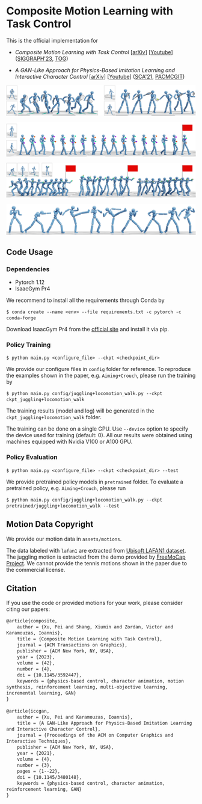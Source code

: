 # Composite Motion Learning with Task Control

This is the official implementation for

- _*Composite Motion Learning with Task Control*_
[[arXiv](https://arxiv.org/abs/2305.03286)]
[[Youtube](https://youtu.be/mcRAxwoTh3E)]
([SIGGRAPH'23](https://s2023.siggraph.org/presentation/?id=papers_763&sess=sess118), [TOG](https://dl.acm.org/doi/abs/10.1145/3592447))

- _*A GAN-Like Approach for Physics-Based Imitation Learning and Interactive Character Control*_
[[arXiv](https://arxiv.org/abs/2105.10066)]
[[Youtube](https://www.youtube.com/watch?v=VHMyvDD3B_o)]
([SCA'21](https://www.youtube.com/watch?v=vPzpCarkm74), [PACMCGIT](https://dl.acm.org/doi/abs/10.1145/3480148))


![](doc/teaser_tennis.png)

![](doc/teaser_juggling.png)

![](doc/teaser_aiming.png)

![](doc/teaser_fight.png)

## Code Usage

### Dependencies
- Pytorch 1.12
- IsaacGym Pr4

We recommend to install all the requirements through Conda by

    $ conda create --name <env> --file requirements.txt -c pytorch -c conda-forge

Download IsaacGym Pr4 from the [official site](https://developer.nvidia.com/isaac-gym) and install it via pip.

### Policy Training

    $ python main.py <configure_file> --ckpt <checkpoint_dir>

We provide our configure files in `config` folder for reference. To reproduce the examples shown in the paper, e.g. `Aiming+Crouch`, please run the training by

    $ python main.py config/juggling+locomotion_walk.py --ckpt ckpt_juggling+locomotion_walk

The training results (model and log) will be generated in the `ckpt_juggling+locomotion_walk` folder.

The training can be done on a single GPU. Use `--device` option to specify the device used for training (default: 0). All our results were obtained using machines equipped with Nvidia V100 or A100 GPU. 


### Policy Evaluation

    $ python main.py <configure_file> --ckpt <checkpoint_dir> --test

We provide pretrained policy models in `pretrained` folder. To evaluate a pretrained policy, e.g. `Aiming+Crouch`, please run

    $ python main.py config/juggling+locomotion_walk.py --ckpt pretrained/juggling+locomotion_walk --test


## Motion Data Copyright
We provide our motion data in `assets/motions`. 

The data labeled with `lafan1` are extracted from [Ubisoft LAFAN1 dataset](https://github.com/ubisoft/ubisoft-laforge-animation-dataset).
The juggling motion is extracted from the demo provided by [FreeMoCap Project](https://github.com/freemocap/freemocap).
We cannot provide the tennis motions shown in the paper due to the commercial license.

## Citation

If you use the code or provided motions for your work, please consider citing our papers:

    @article{composite,
        author = {Xu, Pei and Shang, Xiumin and Zordan, Victor and Karamouzas, Ioannis},
        title = {Composite Motion Learning with Task Control},
        journal = {ACM Transactions on Graphics},
        publisher = {ACM New York, NY, USA},
        year = {2023},
        volume = {42},
        number = {4},
        doi = {10.1145/3592447},
        keywords = {physics-based control, character animation, motion synthesis, reinforcement learning, multi-objective learning, incremental learning, GAN}
    }

    @article{iccgan,
        author = {Xu, Pei and Karamouzas, Ioannis},
        title = {A GAN-Like Approach for Physics-Based Imitation Learning and Interactive Character Control},
        journal = {Proceedings of the ACM on Computer Graphics and Interactive Techniques},
        publisher = {ACM New York, NY, USA},
        year = {2021},
        volume = {4},
        number = {3},
        pages = {1--22},
        doi = {10.1145/3480148},
        keywords = {physics-based control, character animation, reinforcement learning, GAN}
    }
    

